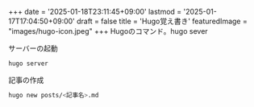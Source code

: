 +++
date = '2025-01-18T23:11:45+09:00'
lastmod = '2025-01-17T17:04:50+09:00'
draft = false
title = 'Hugo覚え書き'
featuredImage = "images/hugo-icon.jpeg"
+++
Hugoのコマンド。hugo sever
<!--more-->

サーバーの起動
```bash
hugo server
```
記事の作成
```bash
hugo new posts/<記事名>.md
```